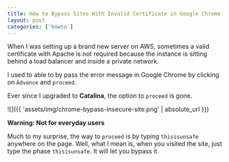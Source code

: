 ```yaml
---
title: How to Bypass Sites With Invalid Certificate in Google Chrome
layout: post
categories: ['howto']
---
```

When I was setting up a brand new server on AWS, sometimes a valid certificate with Apache is not required because the instance is sitting behind a load balancer and inside a private network. 

I used to able to by pass the error message in Google Chrome by clicking on `Advance` and `proceed`. 

Ever since I upgraded to **Catalina**, the option to `proceed` is gone. 

![]({{ 'assets/img/chrome-bypass-insecure-site.png' | absolute_url }})

**Warning: Not for everyday users**

Much to my surprise, the way to `proceed` is by typing `thisisunsafe` anywhere on the page. Well, what I mean is, when you visited the site, just type the phase `thisisunsafe`. It will let you bypass it. 
